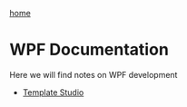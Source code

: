 [home](https://github.com/mabyre/docs)

# WPF Documentation

Here we will find notes on WPF development

- [Template Studio](https://github.com/mabyre/docs/blob/master/WPF/TemplateStudio.md)
